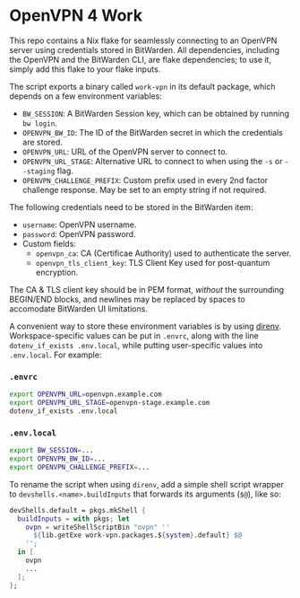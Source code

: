 # OpenVPN 4 Work

This repo contains a Nix flake for seamlessly connecting to an OpenVPN server
using credentials stored in BitWarden. All dependencies, including the OpenVPN
and the BitWarden CLI, are flake dependencies; to use it, simply add this flake
to your flake inputs.

The script exports a binary called `work-vpn` in its default package, which
depends on a few environment variables:

- `BW_SESSION`: A BitWarden Session key, which can be obtained by running `bw
  login`.
- `OPENVPN_BW_ID`: The ID of the BitWarden secret in which the credentials are
  stored.
- `OPENVPN_URL`: URL of the OpenVPN server to connect to.
- `OPENVPN_URL_STAGE`: Alternative URL to connect to when using the `-s` or
  `--staging` flag.
- `OPENVPN_CHALLENGE_PREFIX`: Custom prefix used in every 2nd factor challenge
  response. May be set to an empty string if not required.

The following credentials need to be stored in the BitWarden item:

- `username`: OpenVPN username.
- `password`: OpenVPN password.
- Custom fields:
  - `openvpn_ca`: CA (Certificae Authority) used to authenticate the server.
  - `openvpn_tls_client_key`: TLS Client Key used for post-quantum encryption.

The CA & TLS client key should be in PEM format, _without_ the surrounding
BEGIN/END blocks, and newlines may be replaced by spaces to accomodate
BitWarden UI limitations.

A convenient way to store these environment variables is by using [direnv].
Workspace-specific values can be put in `.envrc`, along with the line
`dotenv_if_exists .env.local`, while putting user-specific values into
`.env.local`. For example:

[direnv]: https://direnv.net

### `.envrc`

```sh
export OPENVPN_URL=openvpn.example.com
export OPENVPN_URL_STAGE=openvpn-stage.example.com
dotenv_if_exists .env.local
```

### `.env.local`

```sh
export BW_SESSION=...
export OPENVPN_BW_ID=...
export OPENVPN_CHALLENGE_PREFIX=...
```

To rename the script when using `direnv`, add a simple shell script wrapper to
`devshells.<name>.buildInputs` that forwards its arguments (`$@`), like so:

```nix
devShells.default = pkgs.mkShell {
  buildInputs = with pkgs; let
    ovpn = writeShellScriptBin "ovpn" ''
      ${lib.getExe work-vpn.packages.${system}.default} $@
    '';
  in [
    ovpn
    ...
  ];
};
```

